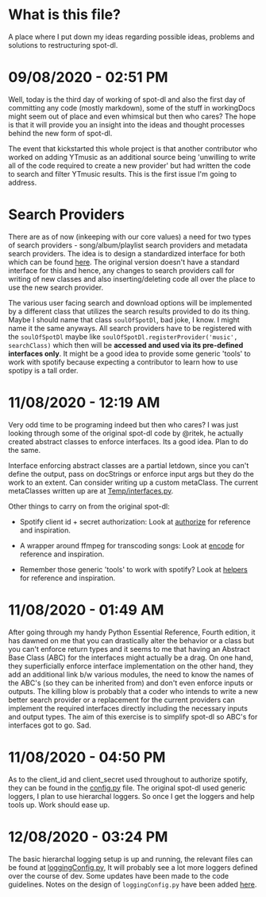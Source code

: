 # What is this file?

A place where I put down my ideas regarding possible ideas, problems and
solutions to restructuring spot-dl.

# 09/08/2020 - 02:51 PM

Well, today is the third day of working of spot-dl and also the first day
of committing any code (mostly markdown), some of the stuff in workingDocs
might seem out of place and even whimsical but then who cares? The hope is that
it will provide you an insight into the ideas and thought processes behind the
new form of spot-dl.

The event that kickstarted this whole project is that another contributor who
worked on adding YTmusic as an additional source being 'unwilling to write all
of the code required to create a new provider' but had written the code to
search and filter YTmusic results. This is the first issue I'm going to
address.

# Search Providers

There are as of now (inkeeping with our core values) a need for two types of
search providers - song/album/playlist search providers and metadata search
providers. The idea is to design a standardized interface for both which can
be found [here](interfaces.md). The original version doesn't have a standard
interface for this and hence, any changes to search providers call for writing
of new classes and also inserting/deleting code all over the place to use the
new search provider.

The various user facing search and download options will be implemented by a
different class that utilizes the search results provided to do its thing.
Maybe I should name that class `soulOfSpotDl`, bad joke, I know. I might name
it the same anyways. All search providers have to be registered with the
`soulOfSpotDl` maybe like `soulOfSpotDl.registerProvider('music', searchClass)`
which then will be **accessed and used via its pre-defined interfaces only**.
It might be a good idea to provide some generic 'tools' to work with spotify
because expecting a contributor to learn how to use spotipy is a tall order.

# 11/08/2020 - 12:19 AM

Very odd time to be programing indeed but then who cares? I was just looking
through some of the original spot-dl code by @ritek, he actually created
abstract classes to enforce interfaces. Its a good idea. Plan to do the same.

Interface enforcing abstract classes are a partial letdown, since you can't
define the output, pass on docStrings or enforce input args but they do the
work to an extent. Can consider writing up a custom metaClass. The current
metaClasses written up are at [Temp/interfaces.py](../Temp/interfaces.py).

Other things to carry on from the original spot-dl:
- Spotify client id + secret authorization: Look at
[authorize](../Ref%20-%20Original%20Code/spotdl/authorize) for reference and
inspiration.

- A wrapper around ffmpeg for transcoding songs: Look at
[encode](../Ref%20-%20Original%20Code/spotdl/encode) for reference and
inspiration.

- Remember those generic 'tools' to work with spotify? Look at
[helpers](../Ref%20-%20Original%20Code/spotdl/helpers) for reference and
inspiration.

# 11/08/2020 - 01:49 AM

After going through my handy Python Essential Reference, Fourth edition, it has
dawned on me that you can drastically alter the behavior or a class but you
can't enforce return types and it seems to me that having an Abstract Base
Class (ABC) for the interfaces might actually be a drag. On one hand, they
superficially enforce interface implementation on the other hand, they add an
additional link b/w various modules, the need to know the names of the ABC's
(so they can be inherited from) and don't even enforce inputs or outputs. The
killing blow is probably that a coder who intends to write a new better search
provider or a replacement for the current providers can implement the required
interfaces directly including the necessary inputs and output types. The aim
of this exercise is to simplify spot-dl so ABC's for interfaces got to go. Sad.

# 11/08/2020 - 04:50 PM

As to the client_id and client_secret used throughout to authorize spotify,
they can be found in the
[config.py](../Ref%20-%20Original%20Code/spotdl/config.py) file. The original
spot-dl used generic loggers, I plan to use hierarchal loggers. So once I get
the loggers and help tools up. Work should ease up.

# 12/08/2020 - 03:24 PM

The basic hierarchal logging setup is up and running, the relevant files can be
found at [loggingConfig.py](../Temp/loggingConfig.py), It will probably see a
lot more loggers defined over the course of dev. Some updates have been made to
the code guidelines. Notes on the design of `loggingConfig.py` have been added
[here](../Working%20Docs/Design%20Notes.md).